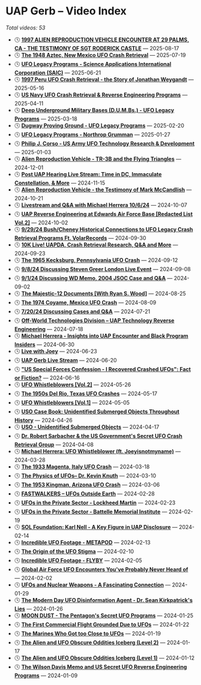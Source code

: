 # UAP Gerb – Video Index

_Total videos: 53_

- 🕓 **[1997 ALIEN REPRODUCTION VEHICLE ENCOUNTER AT 29 PALMS, CA - THE TESTIMONY OF SGT RODERICK CASTLE](video-pages/ShoUyC1aip0.md)** — 2025-08-17
- 🕓 **[The 1948 Aztec, New Mexico UFO Crash Retrieval](video-pages/QJxbyu-9Tj0.md)** — 2025-07-19
- 🕓 **[UFO Legacy Programs - Science Applications International Corporation (SAIC)](video-pages/9p99lTsC7wQ.md)** — 2025-06-21
- 🕓 **[1997 Peru UFO Crash Retrieval - the Story of Jonathan Weygandt](video-pages/7Jc2G5aEH0A.md)** — 2025-05-16
- 🕓 **[US Navy UFO Crash Retrieval & Reverse Engineering Programs](video-pages/H9GSqOEvoBE.md)** — 2025-04-11
- 🕓 **[Deep Underground Military Bases (D.U.M.Bs.) - UFO Legacy Programs](video-pages/7Ats0lIy3Lo.md)** — 2025-03-18
- 🕓 **[Dugway Proving Ground - UFO Legacy Programs](video-pages/rePrVmR6a68.md)** — 2025-02-20
- 🕓 **[UFO Legacy Programs - Northrop Grumman](video-pages/E-GleS2aGj0.md)** — 2025-01-27
- 🕓 **[Philip J. Corso - US Army UFO Technology Research & Development](video-pages/_sv0Otxtcn4.md)** — 2025-01-03
- 🕓 **[Alien Reproduction Vehicle - TR-3B and the Flying Triangles](video-pages/B7JP0uX0GwY.md)** — 2024-12-01
- 🕓 **[Post UAP Hearing Live Stream: Time in DC, Immaculate Constellation, & More](video-pages/t9cLswYmWzU.md)** — 2024-11-15
- 🕓 **[Alien Reproduction Vehicle - the Testimony of Mark McCandlish](video-pages/wF07QMm6joE.md)** — 2024-10-21
- 🕓 **[Livestream and Q&A with Michael Herrera 10/6/24](video-pages/AyA2SfFK89Q.md)** — 2024-10-07
- 🕓 **[UAP Reverse Engineering at Edwards Air Force Base [Redacted List Vol.2]](video-pages/U_LSMLGBDNg.md)** — 2024-10-02
- 🕓 **[9/29/24 Bush/Cheney Historical Connections to UFO Legacy Crash Retrieval Programs Ft. VolarRecords](video-pages/t85t8QpTsD4.md)** — 2024-09-30
- 🕓 **[10K Live! UAPDA, Crash Retrieval Research, Q&A and More](video-pages/jNC-0dmH5BQ.md)** — 2024-09-23
- 🕓 **[The 1965 Kecksburg, Pennsylvania UFO Crash](video-pages/rgBTMzFd-hg.md)** — 2024-09-12
- 🕓 **[9/8/24 Discussing Steven Greer London Live Event](video-pages/3iWLTyhdyf4.md)** — 2024-09-08
- 🕓 **[9/1/24 Discussing WD Memo, 2004 JSOC Case and Q&A](video-pages/ZFUneP18LVI.md)** — 2024-09-02
- 🕓 **[The Majestic-12 Documents [With Ryan S. Wood]](video-pages/vzB87RJkQVU.md)** — 2024-08-25
- 🕓 **[The 1974 Coyame, Mexico UFO Crash](video-pages/bL3tMByq_WM.md)** — 2024-08-09
- 🕓 **[7/20/24 Discussing Cases and Q&A](video-pages/1m0oJD59eXQ.md)** — 2024-07-21
- 🕓 **[Off-World Technologies Division – UAP Technology Reverse Engineering](video-pages/QJ215I85d5M.md)** — 2024-07-18
- 🕓 **[Michael Herrera - Insights into UAP Encounter and Black Program Insiders](video-pages/4EMO38JUfVE.md)** — 2024-06-30
- 🕓 **[Live with Joey](video-pages/azC7-UBRBSw.md)** — 2024-06-23
- 🕓 **[UAP Gerb Live Stream](video-pages/2Goib1eosJQ.md)** — 2024-06-20
- 🕓 **["US Special Forces Confession - I Recovered Crashed UFOs": Fact or Fiction?](video-pages/DcvuglS7ps4.md)** — 2024-06-16
- 🕓 **[UFO Whistleblowers [Vol.2]](video-pages/9Xk4X41yl2M.md)** — 2024-05-26
- 🕓 **[The 1950s Del Rio, Texas UFO Crashes](video-pages/8S9qdRWSnD8.md)** — 2024-05-17
- 🕓 **[UFO Whistleblowers [Vol.1]](video-pages/EKEZ2BClIb0.md)** — 2024-05-05
- 🕓 **[USO Case Book: Unidentified Submerged Objects Throughout History](video-pages/Yn-83KbgRN8.md)** — 2024-04-26
- 🕓 **[USO - Unidentified Submerged Objects](video-pages/U-jrx_giINA.md)** — 2024-04-17
- 🕓 **[Dr. Robert Sarbacher & the US Government's Secret UFO Crash Retrieval Group](video-pages/R7DyJRf14nU.md)** — 2024-04-08
- 🕓 **[Michael Herrera: UFO Whistleblower (ft. Joeyisnotmyname)](video-pages/6DyTfIV87Ck.md)** — 2024-03-28
- 🕓 **[The 1933 Magenta, Italy UFO Crash](video-pages/FGiwgyLY7Aw.md)** — 2024-03-18
- 🕓 **[The Physics of UFOs– Dr. Kevin Knuth](video-pages/inyw4Vfu7Z0.md)** — 2024-03-10
- 🕓 **[The 1953 Kingman, Arizona UFO Crash](video-pages/41V4Pf_8oo4.md)** — 2024-03-06
- 🕓 **[FASTWALKERS – UFOs Outside Earth](video-pages/Tubx-CaAaOs.md)** — 2024-02-28
- 🕓 **[UFOs in the Private Sector - Lockheed Martin](video-pages/tVdzvvbbHW4.md)** — 2024-02-23
- 🕓 **[UFOs in the Private Sector - Battelle Memorial Institute](video-pages/tISTJRPOqFo.md)** — 2024-02-19
- 🕓 **[SOL Foundation: Karl Nell - A Key Figure in UAP Disclosure](video-pages/kKbSIfc7N7Q.md)** — 2024-02-14
- 🕓 **[Incredible UFO Footage - METAPOD](video-pages/i6fitvV-aO0.md)** — 2024-02-13
- 🕓 **[The Origin of the UFO Stigma](video-pages/xKArN8S9bnM.md)** — 2024-02-10
- 🕓 **[Incredible UFO Footage - FLYBY](video-pages/qD1KnudMCO0.md)** — 2024-02-05
- 🕓 **[Global Air Force UFO Encounters You've Probably Never Heard of](video-pages/6cVe-hdMTCE.md)** — 2024-02-02
- 🕓 **[UFOs and Nuclear Weapons - A Fascinating Connection](video-pages/-DK2u8HlhDE.md)** — 2024-01-29
- 🕓 **[The Modern Day UFO Disinformation Agent - Dr. Sean Kirkpatrick's Lies](video-pages/hK24ZdkvwN4.md)** — 2024-01-26
- 🕓 **[MOON DUST - The Pentagon's Secret UFO Programs](video-pages/6ZuHLgVtKu8.md)** — 2024-01-25
- 🕓 **[The First Commercial Flight Grounded Due to UFOs](video-pages/K_BZkOAw6E0.md)** — 2024-01-22
- 🕓 **[The Marines Who Got too Close to UFOs](video-pages/HnxylCl68Tg.md)** — 2024-01-19
- 🕓 **[The Alien and UFO Obscure Oddities Iceberg (Level 2)](video-pages/9FL04mqyZxk.md)** — 2024-01-17
- 🕓 **[The Alien and UFO Obscure Oddities Iceberg (Level 1)](video-pages/1en219Vk9K4.md)** — 2024-01-12
- 🕓 **[The Wilson Davis Memo and US Secret UFO Reverse Engineering Programs](video-pages/yIqkazIZh9I.md)** — 2024-01-09
